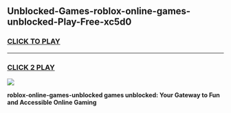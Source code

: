
## Unblocked-Games-roblox-online-games-unblocked-Play-Free-xc5d0
<h3>
<a href="https://premium76.site?title=roblox-online-games-unblocked&ref=24M">CLICK TO PLAY</a></h3>
<hr>

<h3>
<a href="https://premium76.site?title=roblox-online-games-unblocked&ref=24M">CLICK 2 PLAY</a>
  
</h3>

<a href="https://premium76.site?title=roblox-online-games-unblocked&ref=24M"><img src="https://clearcache.store/games.png"></a>


**roblox-online-games-unblocked games unblocked: Your Gateway to Fun and Accessible Online Gaming**
